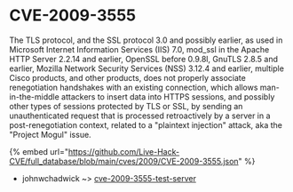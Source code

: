 # CVE-2009-3555

The TLS protocol, and the SSL protocol 3.0 and possibly earlier, as used in Microsoft Internet Information Services (IIS) 7.0, mod_ssl in the Apache HTTP Server 2.2.14 and earlier, OpenSSL before 0.9.8l, GnuTLS 2.8.5 and earlier, Mozilla Network Security Services (NSS) 3.12.4 and earlier, multiple Cisco products, and other products, does not properly associate renegotiation handshakes with an existing connection, which allows man-in-the-middle attackers to insert data into HTTPS sessions, and possibly other types of sessions protected by TLS or SSL, by sending an unauthenticated request that is processed retroactively by a server in a post-renegotiation context, related to a "plaintext injection" attack, aka the "Project Mogul" issue.

{% embed url="https://github.com/Live-Hack-CVE/full_database/blob/main/cves/2009/CVE-2009-3555.json" %}


* johnwchadwick ~> [cve-2009-3555-test-server](https://www.alice-snow.ru/2009/database/cve-2009-3555/cve-2009-3555-test-server-johnwchadwick)